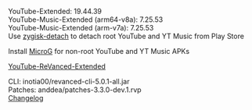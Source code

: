 YouTube-Extended: 19.44.39  
YouTube-Music-Extended (arm64-v8a): 7.25.53  
YouTube-Music-Extended (arm-v7a): 7.25.53  
Use [zygisk-detach](https://github.com/j-hc/zygisk-detach) to detach root YouTube and YT Music from Play Store  

Install [MicroG](https://github.com/WSTxda/MicroG-RE/releases) for non-root YouTube and YT Music APKs  

[YouTube-ReVanced-Extended](https://github.com/MANCrimSon/YouTube-ReVanced-Extended)
  
CLI: inotia00/revanced-cli-5.0.1-all.jar  
Patches: anddea/patches-3.3.0-dev.1.rvp  
[Changelog](https://github.com/anddea/revanced-patches/releases/tag/v3.3.0-dev.1)  
